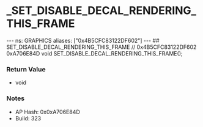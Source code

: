 # _SET_DISABLE_DECAL_RENDERING_THIS_FRAME

--- ns: GRAPHICS aliases: ["0x4B5CFC83122DF602"] --- ## SET_DISABLE_DECAL_RENDERING_THIS_FRAME  // 0x4B5CFC83122DF602 0xA706E84D void SET_DISABLE_DECAL_RENDERING_THIS_FRAME();

### Return Value
* void

### Notes
* AP Hash: 0x0xA706E84D
* Build: 323

